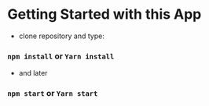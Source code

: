 # Getting Started with this App

- clone repository and type:

### `npm install` or `Yarn install`

- and later

### `npm start` or `Yarn start`
